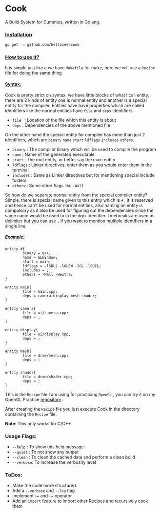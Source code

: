 # Cook 

A Build System for Dummies, written in Golang.

### <u>Installation</u>

```bash
go get -u github.com/hellozee/cook
```



### <u>How to use it?</u>

It is simple just like a we have `Makefile` for make, here we will use a `Recipe` file for doing the same thing. 

#### <u>Syntax:</u>

Cook is pretty strict on syntax, we have little blocks of what I call entity, there are 2 kinds of entity one is normal entity and another is a special entity for the compiler. Entities have have properties which are called identifiers like the normal entities have `file` and `deps` identifiers.

- `file ` : Location of the file which this entity is about
- `deps` : Dependencies of the above mentioned file

 On the other hand the special entity for compiler has more than just 2 identifiers, which are `binary`  `name` `start`  `ldflags` `includes`  `others`.

- `binary` : The compiler binary which will be used to compile the program
- `name` : Name of the generated executable
- `start` :  The root entity, or better say the main entity 
- `ldflags` : Linker directives, enter them as you would enter them in the terminal
- `includes` : Same as Linker directives but for mentioning special include folders.
- `others` : Some other flags like `-Wall`

So how do we separate normal entity from the special compiler entity? Simple, there is special name given to this entity which is `#` , it is reserved and hence can't be used for normal entities, also naming an entity is compulsory as it also be used for figuring out the dependencies since the same name would be used to in the `deps` identifier. Linebreaks are used as delimiter but you can use `;` if you want to mention multiple identifiers in a single line. 

##### Example:

```
entity #{
        binary = g++;
        name = GLWindow;
        start = main;
        ldflags = -lSDL2 -lGLEW -lGL -lSOIL;
        includes = ;
        others = -Wall -Wextra;
}

entity main{
        file = main.cpp;
        deps = camera display mesh shader;
}

entity camera{
        file = ui/camera.cpp;
        deps = ;
}

entity display{
        file = ui/display.cpp;
        deps = ;
}

entity mesh{
        file = draw/mesh.cpp;
        deps = ;
}

entity shader{
        file = draw/shader.cpp;
        deps = ;
}
```

This is the `Recipe` file I am using for practicing `OpenGL` , you can try it on my OpenGL Practice [repository](https://github.com/hellozee/gl-practice) .

After creating the `Recipe` file you just execute Cook in the directory containing the `Recipe` file. 

**Note:**  This only works for C/C++

### Usage Flags:

- `--help` : To show this help message
- `--quiet` : To not show any output
- `--clean` : To clean the cached data and perform a clean build
- `--verbose`: To increase the verbosity level

### ToDos:

- Make the code more structured.
- Add a `--verbose` and `--log` flag
- Implement `+=` and `-=` operator
- Add an `import` feature to import other Recipes and recursively cook them
